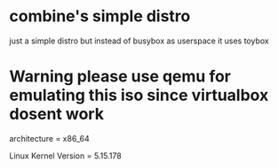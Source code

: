 # combine's simple distro
just a simple distro but instead of busybox as userspace it uses toybox

# Warning please use qemu for emulating this iso since virtualbox dosent work 
architecture = x86_64

Linux Kernel Version =	5.15.178
